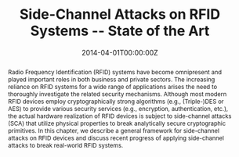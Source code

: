 ---
title: "Side-Channel Attacks on RFID Systems -- State of the Art"
authors:
- admin

date: "2014-04-01T00:00:00Z"

# Publication type.
# Legend: 0 = Uncategorized; 1 = Conference paper; 2 = Journal article;
# 3 = Preprint / Working Paper; 4 = Report; 5 = Book; 6 = Book section;
# 7 = Thesis; 8 = Patent
publication_types: ["6"]

# Publication name and optional abbreviated publication name.
publication: "*Chapter 9 in Radio-Frequency Identification (RFID): Emerging Technologies, Applications and Improvement Strategies*"
publication_short: ""

abstract: Radio Frequency Identification (RFID) systems have become omnipresent and played important roles in both business and private sectors. The increasing reliance on RFID systems for a wide range of applications arises the need to thoroughly investigate the related security mechanisms. Although most modern RFID devices employ cryptographically strong algorithms (e.g., (Triple-)DES or AES) to provide various security services (e.g., encryption, authentication, etc.), the actual hardware realization of RFID devices is subject to side-channel attacks (SCA) that utilize physical properties to break analytically secure cryptographic primitives. In this chapter, we describe a general framework for side-channel attacks on RFID devices and discuss recent progress of applying side-channel attacks to break real-world RFID systems.
---